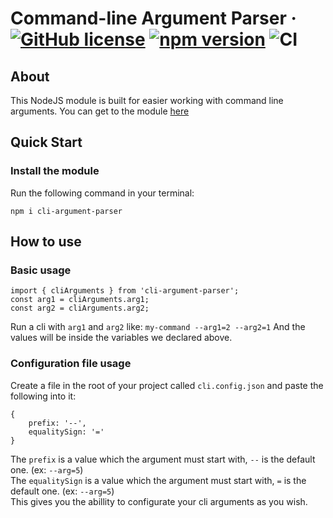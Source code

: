# Command-line Argument Parser &middot; [![GitHub license](https://img.shields.io/badge/license-BSD%203%20Clause-blue.svg)](https://github.com/danitseitlin/cli-argument-parser/blob/master/LICENSE) [![npm version](http://img.shields.io/npm/v/cli-argument-parser.svg?style=flat)](https://npmjs.org/package/cli-argument-parser "View this project on npm") ![CI](https://github.com/danitseitlin/cli-argument-parser/workflows/CI/badge.svg)
## About
This NodeJS module is built for easier working with command line arguments.
You can get to the module [here](https://www.npmjs.com/package/cli-argument-parser)
## Quick Start

### Install the module
Run the following command in your terminal:

`npm i cli-argument-parser`

## How to use
### Basic usage
```
import { cliArguments } from 'cli-argument-parser';
const arg1 = cliArguments.arg1;
const arg2 = cliArguments.arg2;
```
Run a cli with `arg1` and `arg2`
like: `my-command --arg1=2 --arg2=1`
And the values will be inside the variables we declared above.

### Configuration file usage
Create a file in the root of your project called `cli.config.json`
and paste the following into it:
```
{
    prefix: '--',
    equalitySign: '='
}
```
The `prefix` is a value which the argument must start with, `--` is the default one. (ex: `--arg=5`) <br>
The `equalitySign` is a value which the argument must start with, `=` is the default one. (ex: `--arg=5`) <br>
This gives you the abillity to configurate your cli arguments as you wish.
